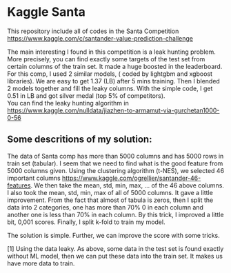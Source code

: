 # Kaggle Santa

This repository include all of codes in the Santa Competition https://www.kaggle.com/c/santander-value-prediction-challenge

The main interesting I found in this competition is a leak hunting problem. More precisely, you can find exactly some targets of the test set from certain columns of the train set. It made a huge boosted in the leaderboard. For this comp, I used 2 similar models, ( coded by lightgbm and xgboost libraries). We are easy to get 1.37 (LB) after 5 mins training. Then I blended 2 models together and fill the leaky columns. With the simple code, I get 0.51 in LB and got silver medal (top 5% of competitors).  
You can find the leaky hunting algorithm in  https://www.kaggle.com/nulldata/jiazhen-to-armamut-via-gurchetan1000-0-56

## Some descritions of my solution:

The data of Santa comp has more than 5000 columns and has 5000 rows in train set (tabular). I seem that we need to find what is the good feature from 5000 columns given. Using the clustering algorithm (t-NES), we selected 46 important columns  https://www.kaggle.com/ogrellier/santander-46-features. We then take the mean, std, min, max, ... of the 46 above columns. I also took the mean, std, min, max of all of 5000 columns. It gave a little improvement.  From the fact that almost of tabula is zeros, then I split the data into 2 categories,  one has more than 70% 0 in each column and another one is less than 70% in each column. By this trick, I improved a little bit, 0,001 scores. Finally, I split k-fold to train my model. 



The solution is simple. Further, we can improve the score with some tricks.


[1] Using the data leaky. As above, some data in the test set is found exactly without ML model, then we can put these data into the train set. It makes us have more data to train. 
 

